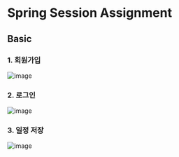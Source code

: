 # Spring Session Assignment

## Basic

### 1. 회원가입
![image](https://github.com/user-attachments/assets/7bab7a48-b594-452a-acec-5326831cdeb6)



### 2. 로그인

![image](https://github.com/user-attachments/assets/6cc72b78-8590-439a-9c65-66070df83c12)


### 3. 일정 저장

![image](https://github.com/user-attachments/assets/2d455fa2-9f93-4106-a3c8-9c8bbcf05cfc)

